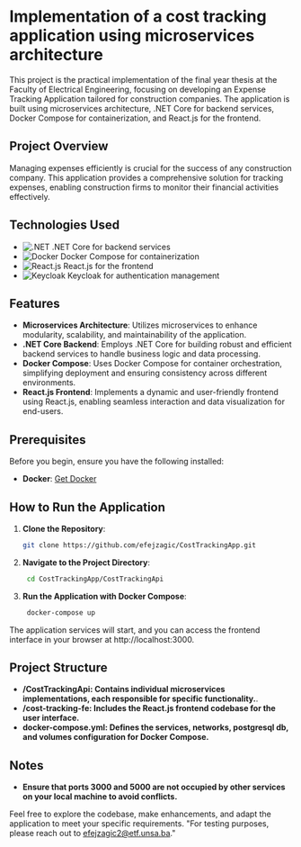 # Implementation of a cost tracking application using microservices architecture

This project is the practical implementation of the final year thesis at the Faculty of Electrical Engineering, focusing on developing an Expense Tracking Application tailored for construction companies. The application is built using microservices architecture, .NET Core for backend services, Docker Compose for containerization, and React.js for the frontend.

## Project Overview

Managing expenses efficiently is crucial for the success of any construction company. This application provides a comprehensive solution for tracking expenses, enabling construction firms to monitor their financial activities effectively.

## Technologies Used

- ![.NET](https://fontawesome.com/v5.15/icons/dotnet?style=brands) .NET Core for backend services
- ![Docker](https://fontawesome.com/v5.15/icons/docker?style=brands) Docker Compose for containerization
- ![React.js](https://fontawesome.com/v5.15/icons/react?style=brands) React.js for the frontend
- ![Keycloak](https://fontawesome.com/v5.15/icons/key?style=brands) Keycloak for authentication management


## Features

- **Microservices Architecture**: Utilizes microservices to enhance modularity, scalability, and maintainability of the application.
- **.NET Core Backend**: Employs .NET Core for building robust and efficient backend services to handle business logic and data processing.
- **Docker Compose**: Uses Docker Compose for container orchestration, simplifying deployment and ensuring consistency across different environments.
- **React.js Frontend**: Implements a dynamic and user-friendly frontend using React.js, enabling seamless interaction and data visualization for end-users.

## Prerequisites

Before you begin, ensure you have the following installed:

- **Docker**: [Get Docker](https://www.docker.com/get-started)


## How to Run the Application

1. **Clone the Repository**:

   ```bash
   git clone https://github.com/efejzagic/CostTrackingApp.git
2. **Navigate to the Project Directory**:
   
   ```bash
    cd CostTrackingApp/CostTrackingApi
3. **Run the Application with Docker Compose**:
   
   ```bash
    docker-compose up

The application services will start, and you can access the frontend interface in your browser at http://localhost:3000.

## Project Structure


- **/CostTrackingApi: Contains individual microservices implementations, each responsible for specific functionality.**.
- **/cost-tracking-fe: Includes the React.js frontend codebase for the user interface.**
- **docker-compose.yml: Defines the services, networks, postgresql db, and volumes configuration for Docker Compose.**

## Notes

- **Ensure that ports 3000 and 5000 are not occupied by other services on your local machine to avoid conflicts.**

Feel free to explore the codebase, make enhancements, and adapt the application to meet your specific requirements.
"For testing purposes, please reach out to [efejzagic2@etf.unsa.ba](mailto:efejzagic2@etf.unsa.ba)."





